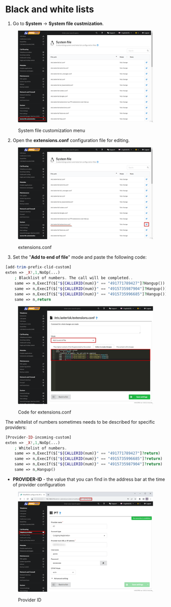 # Black and white lists

1. Go to **System** → **System file custmization**.

<figure><img src="../../.gitbook/assets/SystemFileCustomization.png" alt=""><figcaption><p>System file customization menu</p></figcaption></figure>

2. Open the **extensions.conf** configuration file for editing.

<figure><img src="../../.gitbook/assets/EditExtensions.conf.png" alt=""><figcaption><p>extensions.conf</p></figcaption></figure>

3. Set the "**Add to end of file**" mode and paste the following code:

```php
[add-trim-prefix-clid-custom]
exten => _X!,1,NoOp(...)
    ; Blacklist of numbers. The call will be completed.. 
    same => n,ExecIf($["${CALLERID(num)}" == "491771789427"]?Hangup())
    same => n,ExecIf($["${CALLERID(num)}" == "4915735987904"]?Hangup())
    same => n,ExecIf($["${CALLERID(num)}" == "4915735996685"]?Hangup())
    same => n,return
```

<figure><img src="../../.gitbook/assets/CodeForExtensions (4).png" alt=""><figcaption><p>Code for extensions.conf</p></figcaption></figure>

The whitelist of numbers sometimes needs to be described for specific providers:

```php
[Provider-ID-incoming-custom]
exten => _X!,1,NoOp(...)
    ; Whitelist of numbers. 
    same => n,ExecIf($["${CALLERID(num)}" == "491771789427"]?return)
    same => n,ExecIf($["${CALLERID(num)}" == "4915735996685"]?return)
    same => n,ExecIf($["${CALLERID(num)}" == "4915735987904"]?return)
    same => n,Hangup()
```

* **PROVIDER-ID** - the value that you can find in the address bar at the time of provider configuration

<figure><img src="../../.gitbook/assets/ProviderID (2).png" alt=""><figcaption><p>Provider ID</p></figcaption></figure>

